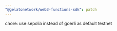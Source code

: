 ```yaml
---
"@gelatonetwork/web3-functions-sdk": patch
---
```


chore: use sepolia instead of goerli as default testnet
